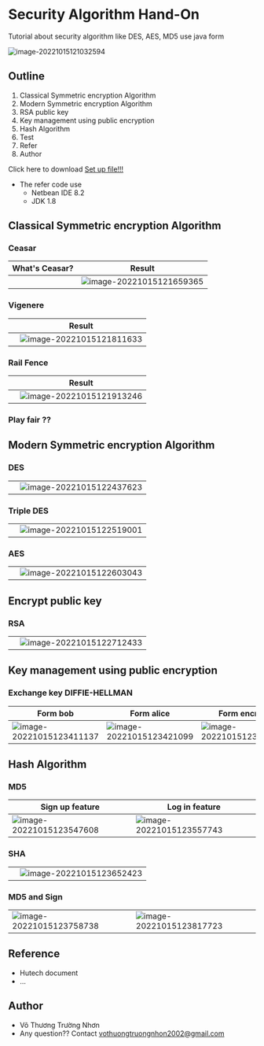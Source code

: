 # Security Algorithm Hand-On
Tutorial about security algorithm like DES, AES, MD5 use java form 

![image-20221015121032594](assets/image-20221015121032594.png)

## Outline

1. Classical Symmetric encryption Algorithm
2. Modern Symmetric encryption Algorithm
3. RSA public key
4. Key management using public encryption
5. Hash Algorithm
6. Test 
6. Refer
6. Author

Click here to download [Set up file!!!](https://drive.google.com/file/d/1tEAwrylGUOWDb523krr_-NkLcvx9gVBj/view?usp=sharing)

- The refer code use 
  - Netbean IDE 8.2
  - JDK 1.8



## Classical Symmetric encryption Algorithm

### Ceasar

| What's Ceasar? | Result                                                       |
| -------------- | ------------------------------------------------------------ |
|                | ![image-20221015121659365](assets/image-20221015121659365.png) |

### Vigenere

|      | Result                                                       |
| ---- | ------------------------------------------------------------ |
|      | ![image-20221015121811633](assets/image-20221015121811633.png) |

### Rail Fence

|      | Result                                                       |
| ---- | ------------------------------------------------------------ |
|      | ![image-20221015121913246](assets/image-20221015121913246.png) |

### Play fair ??

## Modern Symmetric encryption Algorithm

### DES

|      |                                                              |
| ---- | ------------------------------------------------------------ |
|      | ![image-20221015122437623](assets/image-20221015122437623.png) |



### Triple DES

|      |                                                              |
| ---- | ------------------------------------------------------------ |
|      | ![image-20221015122519001](assets/image-20221015122519001.png) |



### AES

|      |                                                              |
| ---- | ------------------------------------------------------------ |
|      | ![image-20221015122603043](assets/image-20221015122603043.png) |



## Encrypt public key

### RSA

|      |                                                              |
| ---- | ------------------------------------------------------------ |
|      | ![image-20221015122712433](assets/image-20221015122712433.png) |



## Key management using public encryption

### Exchange key DIFFIE-HELLMAN

| Form bob                                                     | Form alice                                                   | Form encrypt                                                 |
| ------------------------------------------------------------ | ------------------------------------------------------------ | ------------------------------------------------------------ |
| ![image-20221015123411137](assets/image-20221015123411137.png) | ![image-20221015123421099](assets/image-20221015123421099.png) | ![image-20221015123438156](assets/image-20221015123438156.png) |

## Hash Algorithm

### MD5

| Sign up feature                                              | Log in feature                                               |
| ------------------------------------------------------------ | ------------------------------------------------------------ |
| ![image-20221015123547608](assets/image-20221015123547608.png) | ![image-20221015123557743](assets/image-20221015123557743.png) |

### SHA

|      |                                                              |
| ---- | ------------------------------------------------------------ |
|      | ![image-20221015123652423](assets/image-20221015123652423.png) |



### MD5 and Sign

|                                                              |                                                              |
| ------------------------------------------------------------ | ------------------------------------------------------------ |
| ![image-20221015123758738](assets/image-20221015123758738.png) | ![image-20221015123817723](assets/image-20221015123817723.png) |

## Reference

- Hutech document
- ...

## Author

- Võ Thương Trường Nhơn
- Any question?? Contact vothuongtruongnhon2002@gmail.com
